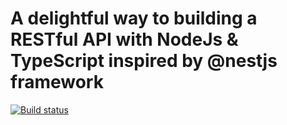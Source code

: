 # A delightful way to building a RESTful API with NodeJs & TypeScript inspired by @nestjs framework

[![Build status](https://ci.appveyor.com/api/projects/status/fuhgnhjq7ga7vbce?svg=true)](https://ci.appveyor.com/project/nmtoan07/nest-boilerplate)
